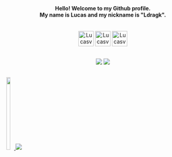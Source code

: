 <div align="center"><strong>
Hello! Welcome to my Github profile.<br>
My name is Lucas and my nickname is "Ldragk".<br><br><br>
</strong>
</div>


<div align="center">
    <img alt="Lucasvm" width="40px" src="https://cdn.jsdelivr.net/gh/devicons/devicon/icons/html5/html5-plain.svg" />        
    <img alt="Lucasvm" width="40px" src="https://cdn.jsdelivr.net/gh/devicons/devicon/icons/javascript/javascript-plain.svg" />
    <img alt="Lucasvm" width="40px" src="https://cdn.jsdelivr.net/gh/devicons/devicon/icons/css3/css3-plain.svg" />                         
</div>

##

<div align="center">  
    <a href = "mailto:lucasvm.ti@gmail.com"><img src="https://img.shields.io/badge/Gmail-D14836?style=for-the-badge&logo=gmail&logoColor=white" target="_blank"></a>
    <a href="https://www.linkedin.com/in/lucas-v-marangoni-350824238/" target="_blank"><img src="https://img.shields.io/badge/-LinkedIn-%230077B5?style=for-the-badge&logo=linkedin&logoColor=white" target="_blank"></a>   
</div>
  
##

<div style="display: inline-block">
    <a href="https://github.com/Ldragk">
        <img margin="0px" height="190em" width="50%" src="https://github-readme-stats.vercel.app/api/top-langs/?username=Ldragk&layout=compact&langs_count=7&theme=dracula" />
        <img src="https://github-readme-streak-stats.herokuapp.com/?user=Ldragk&theme=dracula" style="max-width: 50%;">
</div>
